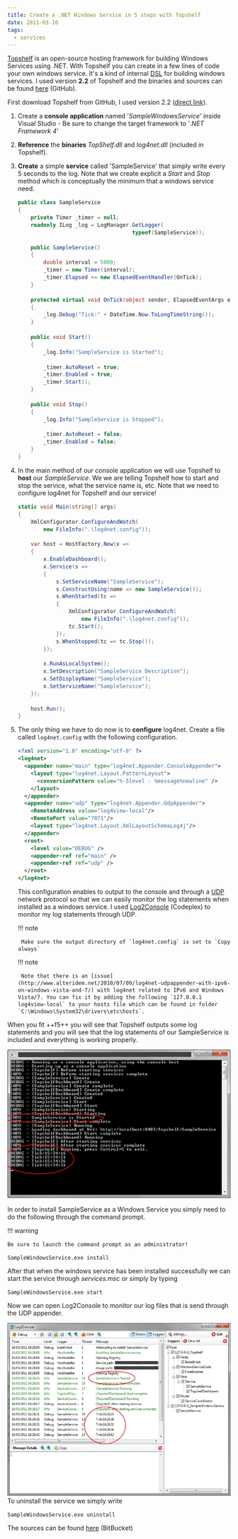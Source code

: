 ```yaml
---
title: Create a .NET Windows Service in 5 steps with Topshelf
date: 2011-03-16
tags: 
  - services
---
```


[Topshelf](http://topshelf-project.com/) is an open-source hosting framework for building Windows Services using .NET. With Topshelf you can create in a few lines of code your own windows service. It's a kind of internal [DSL](http://martinfowler.com/bliki/DomainSpecificLanguage.html) for building windows services. I used version **2.2** of Topshelf and the binaries and sources can be found [here](https://github.com/topshelf/topshelf) (GitHub).

First download Topshelf from GitHub, I used version 2.2 ([direct link](https://github.com/downloads/Topshelf/Topshelf/Topshelf.v2.2.0.0.zip)).

1. Create a **console application** named '_SampleWindowsService_' inside Visual Studio - Be sure to change the target framework to '_.NET Framework 4_'
2. **Reference** the **binaries** _TopShelf.dll_ and _log4net.dll_ (included in Topshelf).
3. **Create** a simple **service** called 'SampleService' that simply write every 5 seconds to the log. Note that we create explicit a _Start_ and _Stop_ method which is conceptually the minimum that a windows service need.

    ```csharp
    public class SampleService
    {
        private Timer _timer = null;
        readonly ILog _log = LogManager.GetLogger(
                                        typeof(SampleService));
    
        public SampleService()
        {
            double interval = 5000;
            _timer = new Timer(interval);
            _timer.Elapsed += new ElapsedEventHandler(OnTick);
        }
    
        protected virtual void OnTick(object sender, ElapsedEventArgs e)
        {
            _log.Debug("Tick:" + DateTime.Now.ToLongTimeString());
        }
    
        public void Start()
        {
            _log.Info("SampleService is Started");
    
            _timer.AutoReset = true;
            _timer.Enabled = true;
            _timer.Start();
        }
    
        public void Stop()
        {
            _log.Info("SampleService is Stopped");
    
            _timer.AutoReset = false;
            _timer.Enabled = false;
        }
    }
    ```

4. In the main method of our console application we will use Topshelf to **host** our _SampleService_. We we are telling Topshelf how to start and stop the service, what the service name is, etc. Note that we need to configure log4net for Topshelf and our service!
    
    ```csharp
    static void Main(string[] args)
    {
        XmlConfigurator.ConfigureAndWatch(
            new FileInfo(".\log4net.config"));
    
        var host = HostFactory.New(x =>
        {
            x.EnableDashboard();
            x.Service(s =>
            {
                s.SetServiceName("SampleService");
                s.ConstructUsing(name => new SampleService());
                s.WhenStarted(tc =>
                {
                    XmlConfigurator.ConfigureAndWatch(
                        new FileInfo(".\log4net.config"));
                    tc.Start();
                });
                s.WhenStopped(tc => tc.Stop());
            });
    
            x.RunAsLocalSystem();
            x.SetDescription("SampleService Description");
            x.SetDisplayName("SampleService");
            x.SetServiceName("SampleService");
        });
    
        host.Run();
    }
    ```
    
5. The only thing we have to do now is to **configure** log4net. Create a file called `log4net.config` with the following configuration.
    
    ```xml title="log4net.config"
    <?xml version="1.0" encoding="utf-8" ?>
    <log4net>
      <appender name="main" type="log4net.Appender.ConsoleAppender">
        <layout type="log4net.Layout.PatternLayout">
          <conversionPattern value="%-5level - %message%newline" />
        </layout>
      </appender>
      <appender name="udp" type="log4net.Appender.UdpAppender">
        <RemoteAddress value="log4view-local"/>
        <RemotePort value="7071"/>
        <layout type="log4net.Layout.XmlLayoutSchemaLog4j"/>
      </appender>
      <root>
        <level value="DEBUG" />
        <appender-ref ref="main" />
        <appender-ref ref="udp" />
      </root>
    </log4net>
    ```
    
    This configuration enables to output to the console and through a [UDP](http://en.wikipedia.org/wiki/User_Datagram_Protocol) network protocol so that we can easily monitor the log statements when installed as a windows service. I used [Log2Console](http://log2console.codeplex.com/) (Codeplex) to monitor my log statements through UDP. 
    
    !!! note 

        Make sure the output directory of `log4net.config` is set to `Copy always`

    !!! note

        Note that there is an [issue](http://www.alteridem.net/2010/07/09/log4net-udpappender-with-ipv6-on-windows-vista-and-7/) with log4net related to IPv6 and Windows Vista/7. You can fix it by adding the following `127.0.0.1 log4view-local` to your hosts file which can be found in folder `C:\Windows\System32\drivers\etc\hosts`.

When you fit ++f5++ you will see that Topshelf outputs some log statements and you will see that the log statements of our SampleService is included and everything is working properly.

![TopshelfConsole](images/topshelfconsole.jpg)

In order to install SampleService as a Windows Service you simply need to do the following through the command prompt.

!!! warning

    Be sure to launch the command prompt as an administrator!

```batch
SampleWindowsService.exe install
```

After that when the windows service has been installed successfully we can start the service through _services.msc_ or simply by typing

```batch
SampleWindowsService.exe start
```

Now we can open Log2Console to monitor our log files that is send through the UDP appender.

![Log2Console](images/log2console.jpg) To uninstall the service we simply write

```batch
SampleWindowsService.exe uninstall
```

The sources can be found [here](https://bitbucket.org/delarou/blogsamples/src/482fbab1bcbe/TopshelfSample/) (BitBucket)
